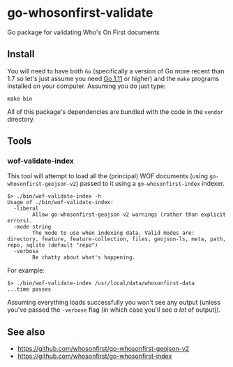 # go-whosonfirst-validate

Go package for validating Who's On First documents

## Install

You will need to have both `Go` (specifically a version of Go more recent than 1.7 so let's just assume you need [Go 1.11](https://golang.org/dl/) or higher) and the `make` programs installed on your computer. Assuming you do just type:

```
make bin
```

All of this package's dependencies are bundled with the code in the `vendor` directory.

## Tools

### wof-validate-index

This tool will attempt to load all the (principal) WOF documents (using `go-whosonfirst-geojson-v2`) passed to it using a `go-whosonfirst-index` indexer.

```
$> ./bin/wof-validate-index -h
Usage of ./bin/wof-validate-index:
  -liberal
    	Allow go-whosonfirst-geojson-v2 warnings (rather than explicit errors).
  -mode string
    	The mode to use when indexing data. Valid modes are: directory, feature, feature-collection, files, geojson-ls, meta, path, repo, sqlite (default "repo")
  -verbose
    	Be chatty about what's happening.
```

For example:

```
$> ./bin/wof-validate-index /usr/local/data/whosonfirst-data
...time passes
```

Assuming everything loads successfully you won't see any output (unless you've passed the `-verbose` flag (in which case you'll see _a lot_ of output)).

## See also

* https://github.com/whosonfirst/go-whosonfirst-geojson-v2
* https://github.com/whosonfirst/go-whosonfirst-index